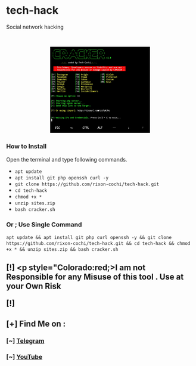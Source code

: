 # tech-hack
Social network hacking

<br>
<p align="center">
<img width="53%" src="IMG_20200426_153121.jpg"/>
</p>

### How to Install

Open the terminal and type following commands.

* ```apt update```
* ```apt install git php openssh curl -y```
* ```git clone https://github.com/rixon-cochi/tech-hack.git```
* ```cd tech-hack```
* ```chmod +x *```
* ```unzip sites.zip```
* ```bash cracker.sh```


### Or ; Use Single Command
```
apt update && apt install git php curl openssh -y && git clone https://github.com/rixon-cochi/tech-hack.git && cd tech-hack && chmod +x * && unzip sites.zip && bash cracker.sh
```

## **[!] <p style="Colorado:red;>I am not Responsible for any Misuse of this tool . Use at your Own Risk</p>  [!]**

## [+] Find Me on :
### [~] [Telegram](https://t.me/tech_cochi)
### [~] [YouTube](https://www.youtube.com/channel/UCdUnJ0qjDZ-psQYtgyoEl9Q)
